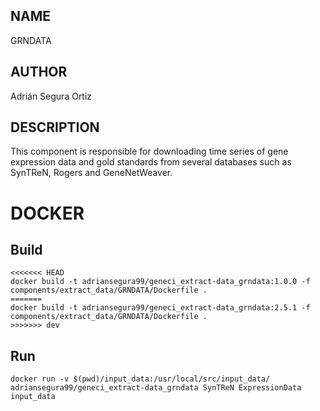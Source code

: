 ## NAME

GRNDATA

## AUTHOR

Adrián Segura Ortiz

## DESCRIPTION

This component is responsible for downloading time series of gene expression data and gold standards from several databases such as SynTReN, Rogers and GeneNetWeaver.

# DOCKER

## Build

```
<<<<<<< HEAD
docker build -t adriansegura99/geneci_extract-data_grndata:1.0.0 -f components/extract_data/GRNDATA/Dockerfile .
=======
docker build -t adriansegura99/geneci_extract-data_grndata:2.5.1 -f components/extract_data/GRNDATA/Dockerfile .
>>>>>>> dev
```

## Run

```
docker run -v $(pwd)/input_data:/usr/local/src/input_data/ adriansegura99/geneci_extract-data_grndata SynTReN ExpressionData input_data
```
